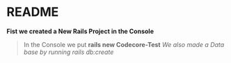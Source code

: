 # README

**Fist we created a New Rails Project in the Console**
> In the Console we put **rails new Codecore-Test**
*We also made a Data base by running rails db:create*

